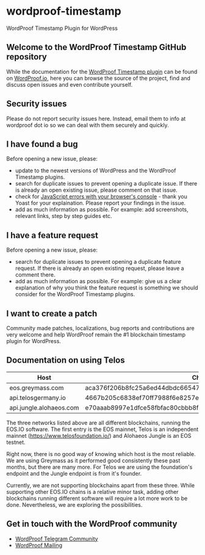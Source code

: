 # wordproof-timestamp
WordProof Timestamp Plugin for WordPress

## Welcome to the WordProof Timestamp GitHub repository

While the documentation for the [WordProof Timestamp plugin](https://wordproof.io/guide) can be found on [WordProof.io](https://wordproof.io), here
you can browse the source of the project, find and discuss open issues and even
contribute yourself.

## Security issues
Please do not report security issues here. Instead, email them to info at wordproof dot io so we can deal with them securely and quickly.

## I have found a bug
Before opening a new issue, please:
* update to the newest versions of WordPress and the WordProof Timestamp plugins.
* search for duplicate issues to prevent opening a duplicate issue. If there is already an open existing issue, please comment on that issue.
* check for [JavaScript errors with your browser's console](https://yoa.st/1y3) - thank you Yoast for your explaination. Please report your findings in the issue.
* add as much information as possible. For example: add screenshots, relevant links, step by step guides etc.

## I have a feature request
Before opening a new issue, please:
* search for duplicate issues to prevent opening a duplicate feature request. If there is already an open existing request, please leave a comment there.
* add as much information as possible. For example: give us a clear explanation of why you think the feature request is something we should consider for the WordProof Timestamp plugins.

## I want to create a patch
Community made patches, localizations, bug reports and contributions are very welcome and help WordProof remain the #1 blockchain timestamp plugin for WordPress.

## Documentation on using Telos

| Host                    | Chain Id                                                         |
|-------------------------|------------------------------------------------------------------|
| eos.greymass.com        | aca376f206b8fc25a6ed44dbdc66547c36c6c33e3a119ffbeaef943642f0e906 |
| api.telosgermany.io     | 4667b205c6838ef70ff7988f6e8257e8be0e1284a2f59699054a018f743b1d11 |
| api.jungle.alohaeos.com | e70aaab8997e1dfce58fbfac80cbbb8fecec7b99cf982a9444273cbc64c41473 |

The three networks listed above are all different blockchains, running the EOS.IO software. The first entry is the EOS mainnet, Telos is an independent mainnet (https://www.telosfoundation.io/) and Alohaeos Jungle is an EOS testnet.

Right now, there is no good way of knowing which host is the most reliable. We are using Greymass as it performed good consistently these past months, but there are many more. For Telos we are using the foundation's endpoint and the Jungle endpoint is from it's founder.

Currently, we are not supporting blockchains apart from these three. While supporting other EOS.IO chains is a relative minor task, adding other blockchains running different software will require a lot more work to be done. Nevertheless, we are exploring the possibilities.

## Get in touch with the WordProof community

* [WordProof Telegram Community](https://t.me/WordProof)
* [WordProof Mailing](https://wordproof.io/get-involved)
